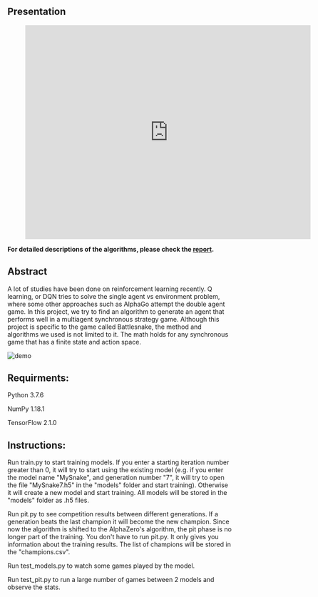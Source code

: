 ## Presentation
<figure class="video_container">
  <iframe src="https://drive.google.com/file/d/12Hr78S1oMO34BEdedrI0sOAhaIAdE3jO/preview" width="640" height="480" frameborder="0" allowfullscreen="true"></iframe>
</figure>

**For detailed descriptions of the algorithms, please check the [report](https://github.com/Fool-Yang/AlphaSnake-Zero/blob/master/report.pdf).**

## Abstract
A lot of studies have been done on reinforcement learning recently. Q learning, or DQN tries to solve the single agent vs environment problem, where some other approaches such as AlphaGo attempt the double agent game. In this project, we try to find an algorithm to generate an agent that performs well in a multiagent synchronous strategy game. Although this project is specific to the game called Battlesnake, the method and algorithms we used is not limited to it. The math holds for any synchronous game that has a finite state and action space.

![demo](./demo.gif)

## Requirments:
Python 3.7.6

NumPy 1.18.1

TensorFlow 2.1.0

## Instructions:
Run train.py to start training models. If you enter a starting iteration number greater than 0, it will try to start using the existing model (e.g. if you enter the model name "MySnake", and generation number "7", it will try to open the file "MySnake7.h5" in the "models" folder and start training). Otherwise it will create a new model and start training. All models will be stored in the "models" folder as .h5 files.

Run pit.py to see competition results between different generations. If a generation beats the last champion it will become the new champion. Since now the algorithm is shifted to the AlphaZero's algorithm, the pit phase is no longer part of the training. You don't have to run pit.py. It only gives you information about the training results. The list of champions will be stored in the "champions.csv".

Run test_models.py to watch some games played by the model.

Run test_pit.py to run a large number of games between 2 models and observe the stats.
